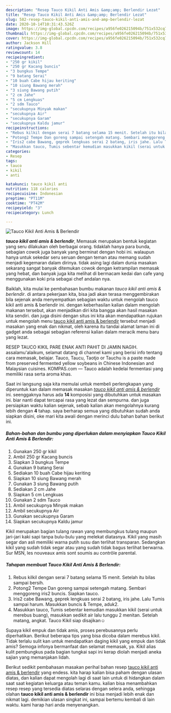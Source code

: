 ```yaml
---
description: "Resep Tauco Kikil Anti Amis &amp;amp; Berlendir Lezat"
title: "Resep Tauco Kikil Anti Amis &amp;amp; Berlendir Lezat"
slug: 582-resep-tauco-kikil-anti-amis-and-amp-berlendir-lezat
date: 2020-10-14T10:31:43.526Z
image: https://img-global.cpcdn.com/recipes/a956fe026215094b/751x532cq70/tauco-kikil-anti-amis-berlendir-foto-resep-utama.jpg
thumbnail: https://img-global.cpcdn.com/recipes/a956fe026215094b/751x532cq70/tauco-kikil-anti-amis-berlendir-foto-resep-utama.jpg
cover: https://img-global.cpcdn.com/recipes/a956fe026215094b/751x532cq70/tauco-kikil-anti-amis-berlendir-foto-resep-utama.jpg
author: Jackson Hill
ratingvalue: 3.8
reviewcount: 14
recipeingredient:
- "250 gr kikil"
- "250 gr Kacang buncis"
- "3 bungkus Tempe"
- "9 batang Serai"
- "10 buah Cabe hijau keriting"
- "10 siung Bawang merah"
- "3 siung Bawang putih"
- "2 cm Jahe"
- "5 cm Lengkuas"
- "2 sdm Tauco"
- "secukupnya Minyak makan"
- "secukupnya Air"
- "secukupnya Garam"
- "secukupnya Kaldu jamur"
recipeinstructions:
- "Rebus kilkil dengan serai 7 batang selama 15 menit. Setelah itu bilas sampai bersih."
- "Potong2 Tempe Dan goreng sampai setengah matang. Sembari menggoreng iris2 buncis. Siapkan tauco."
- "Iris2 cabe Bawang, geprek lengkuas serai 2 batang, iris jahe. Lalu Tumis sampai harum. Masukkan buncis &amp; Tempe, aduk2."
- "Masukkan tauco, Tumis sebentar kemudian masukkan kikil (serai untuk merebus buang), masukkan sedikit air lalu tunggu 2 menitan. Setelah matang, angkat. Tauco Kikil siap disajikan☺️"
categories:
- Resep
tags:
- tauco
- kikil
- anti

katakunci: tauco kikil anti 
nutrition: 118 calories
recipecuisine: Indonesian
preptime: "PT11M"
cooktime: "PT42M"
recipeyield: "3"
recipecategory: Lunch

---
```



![Tauco Kikil Anti Amis &amp; Berlendir](https://img-global.cpcdn.com/recipes/a956fe026215094b/751x532cq70/tauco-kikil-anti-amis-berlendir-foto-resep-utama.jpg)

<b><i>tauco kikil anti amis &amp; berlendir</i></b>, Memasak merupakan bentuk kegiatan yang seru dilakukan oleh berbagai orang. tidaklah hanya para bunda, sebagian cowok juga banyak yang berminat dengan hobi ini. walaupun hanya untuk sekedar seru seruan dengan teman atau memang sudah menjadi kegemaran dalam dirinya. tidak asing lagi dalam dunia masakan sekarang sangat banyak ditemukan cowok dengan ketrampilan memasak yang hebat, dan banyak juga kita melihat di bermacam kedai dan cafe yang menggunakan koki pria sebagai chef andalan nya.

Baiklah, kita mulai ke pembahasan bumbu makanan <i>tauco kikil anti amis &amp; berlendir</i>. di antara pekerjaan kita, bisa jadi akan terasa menggembirakan bila sejenak anda menyempatkan sebagian waktu untuk mengolah tauco kikil anti amis &amp; berlendir ini. dengan keberhasilan kalian dalam mengolah makanan tersebut, akan menjadikan diri kita bangga akan hasil masakan kita sendiri. dan juga disini dengan situs ini kita akan mendapatkan rujukan untuk mengolah menu <u>tauco kikil anti amis &amp; berlendir</u> tersebut menjadi masakan yang enak dan nikmat, oleh karena itu tandai alamat laman ini di gadget anda sebagai sebagian referensi kalian dalam meracik menu baru yang lezat.

RESEP TAUCO KIKIL PARE ENAK ANTI PAHIT DI JAMIN NAGIH. assalamu&#39;alaikum, selamat datang di channel kami yang berisi info tentang cara memasak, belajar. Tauco, Taucu, Taotjo or Tauchu is a paste made from preserved fermented yellow soybeans in Chinese Indonesian and Malaysian cuisines. KOMPAS.com — Tauco adalah kedelai fermentasi yang memiliki rasa serta aroma khas.


Saat ini langsung saja kita memulai untuk membeli perlengkapan yang diperuntuk kan dalam memasak masakan <u><i>tauco kikil anti amis &amp; berlendir</i></u> ini. seenggaknya harus ada <b>14</b> komposisi yang dibutuhkan untuk masakan ini. biar nanti dapat tercapai rasa yang lezat dan sempurna. dan juga persiapkan waktu kalian sejenak, sebab kalian akan mengolahnya kurang lebih dengan <b>4</b> tahap. saya berharap semua yang dibutuhkan sudah anda siapkan disini, oke mari kita awali dengan merinci dulu bahan bahan berikut ini.

<!--inarticleads1-->

##### Bahan-bahan dan bumbu yang diperlukan dalam menyiapkan Tauco Kikil Anti Amis &amp; Berlendir:

1. Gunakan 250 gr kikil
1. Ambil 250 gr Kacang buncis
1. Siapkan 3 bungkus Tempe
1. Gunakan 9 batang Serai
1. Sediakan 10 buah Cabe hijau keriting
1. Siapkan 10 siung Bawang merah
1. Gunakan 3 siung Bawang putih
1. Sediakan 2 cm Jahe
1. Siapkan 5 cm Lengkuas
1. Gunakan 2 sdm Tauco
1. Ambil secukupnya Minyak makan
1. Ambil secukupnya Air
1. Gunakan secukupnya Garam
1. Siapkan secukupnya Kaldu jamur


Kikil merupakan bagian tulang rawan yang membungkus tulang maupun jari-jari kaki sapi tanpa bulu-bulu yang melekat diatasnya. Kikil yang masih segar dan asli memiliki warna putih susu dan terlihat transparan. Sedangkan kikil yang sudah tidak segar atau yang sudah tidak bagus terlihat berwarna. Sur MSN, les nouveaux amis sont soumis au contrôle parental. 

<!--inarticleads2-->

##### Tahapan membuat Tauco Kikil Anti Amis &amp; Berlendir:

1. Rebus kilkil dengan serai 7 batang selama 15 menit. Setelah itu bilas sampai bersih.
1. Potong2 Tempe Dan goreng sampai setengah matang. Sembari menggoreng iris2 buncis. Siapkan tauco.
1. Iris2 cabe Bawang, geprek lengkuas serai 2 batang, iris jahe. Lalu Tumis sampai harum. Masukkan buncis &amp; Tempe, aduk2.
1. Masukkan tauco, Tumis sebentar kemudian masukkan kikil (serai untuk merebus buang), masukkan sedikit air lalu tunggu 2 menitan. Setelah matang, angkat. Tauco Kikil siap disajikan☺️


Supaya kikil empuk dan tidak amis, proses perebusannya perlu diperhatikan. Berikut beberapa tips yang bisa dicoba dalam merebus kikil. Tidak terlalu sulit kan untuk mendapatkan daging kikil yang empuk dan tidak amis? Semoga infonya bermanfaat dan selamat memasak, ya. Kikil alias kulit pembungkus pada bagian tungkai sapi ini kerap diolah menjadi aneka sajian yang memanjakan lidah. 

Berikut sedikit pembahasan masakan perihal bahan resep <u>tauco kikil anti amis &amp; berlendir</u> yang endess. kita harap kalian bisa paham dengan ulasan diatas, dan kalian dapat mengolah lagi di saat lain untuk di hidangkan dalam saat saat kegiatan keluarga atau teman kamu. kalian bisa menambahkan resep resep yang tersedia diatas selaras dengan selera anda, sehingga olahan <b>tauco kikil anti amis &amp; berlendir</b> ini bisa menjadi lebih enak dan nikmat lagi. demikian ulasan singkat ini, sampai bertemu kembali di lain waktu. kami harap hari anda menyenangkan.
